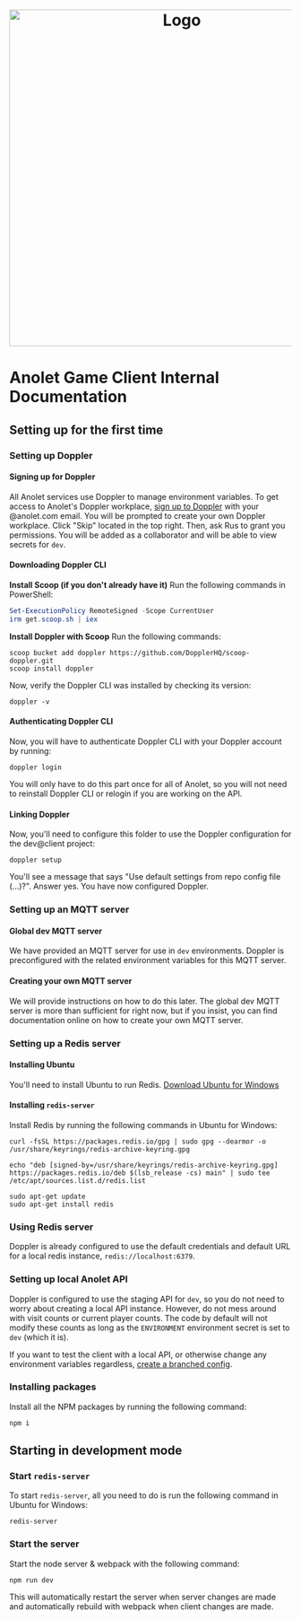 <h1 align="center">
	<a>
		<img align="center"
			width="600"
			alt="Logo"
			src="https://cdn.canobal.com/logos/longform/color/LongFormSideBlack80.png">
	</a>
</h1>

# Anolet Game Client Internal Documentation

## Setting up for the first time
### Setting up Doppler
#### Signing up for Doppler
All Anolet services use Doppler to manage environment variables. To get access to Anolet's Doppler workplace, [sign up to Doppler](https://dashboard.doppler.com/register) with your @anolet.com email. You will be prompted to create your own Doppler workplace. Click "Skip" located in the top right. Then, ask Rus to grant you permissions. You will be added as a collaborator and will be able to view secrets for `dev`.
#### Downloading Doppler CLI

**Install Scoop (if you don't already have it)**
Run the following commands in PowerShell:
```powershell
Set-ExecutionPolicy RemoteSigned -Scope CurrentUser
irm get.scoop.sh | iex
```

**Install Doppler with Scoop**
Run the following commands:
```shell
scoop bucket add doppler https://github.com/DopplerHQ/scoop-doppler.git
scoop install doppler
```
Now, verify the Doppler CLI was installed by checking its version:
```shell
doppler -v
```
#### Authenticating Doppler CLI
Now, you will have to authenticate Doppler CLI with your Doppler account by running:
```shell
doppler login
```
You will only have to do this part once for all of Anolet, so you will not need to reinstall Doppler CLI or relogin if you are working on the API.
#### Linking Doppler
Now, you'll need to configure this folder to use the Doppler configuration for the dev@client project:
```shell
doppler setup
```
You'll see a message that says "Use default settings from repo config file (...)?". Answer yes.
You have now configured Doppler.

### Setting up an MQTT server
#### Global dev MQTT server
We have provided an MQTT server for use in `dev` environments. Doppler is preconfigured with the related environment variables for this MQTT server.
#### Creating your own MQTT server
We will provide instructions on how to do this later. The global dev MQTT server is more than sufficient for right now, but if you insist, you can find documentation online on how to create your own MQTT server.

### Setting up a Redis server
#### Installing Ubuntu
You'll need to install Ubuntu to run Redis. [Download Ubuntu for Windows](https://www.microsoft.com/store/productId/9NBLGGH4MSV6)
#### Installing `redis-server`
Install Redis by running the following commands in Ubuntu for Windows:
```shell
curl -fsSL https://packages.redis.io/gpg | sudo gpg --dearmor -o /usr/share/keyrings/redis-archive-keyring.gpg

echo "deb [signed-by=/usr/share/keyrings/redis-archive-keyring.gpg] https://packages.redis.io/deb $(lsb_release -cs) main" | sudo tee /etc/apt/sources.list.d/redis.list

sudo apt-get update
sudo apt-get install redis
```
### Using Redis server
Doppler is already configured to use the default credentials and default URL for a local redis instance, `redis://localhost:6379`. 

### Setting up local Anolet API
Doppler is configured to use the staging API for `dev`, so you do not need to worry about creating a local API instance. However, do not mess around with visit counts or current player counts. The code by default will not modify these counts as long as the `ENVIRONMENT` environment secret is set to `dev` (which it is).

If you want to test the client with a local API, or otherwise change any environment variables regardless, [create a branched config](https://docs.doppler.com/docs/branch-configs).

### Installing packages
Install all the NPM packages by running the following command:
```shell
npm i
```

## Starting in development mode

### Start `redis-server`
To start `redis-server`, all you need to do is run the following command in Ubuntu for Windows:
```shell
redis-server
```

### Start the server
Start the node server & webpack with the following command:
```shell
npm run dev
```
This will automatically restart the server when server changes are made and automatically rebuild with webpack when client changes are made.